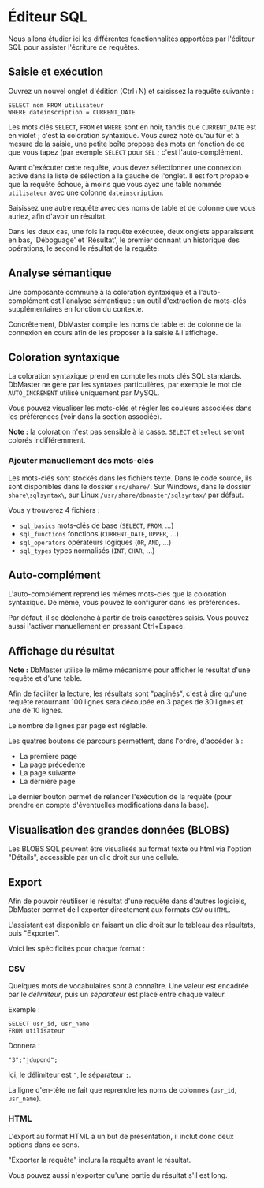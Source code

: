 Éditeur SQL
===========

Nous allons étudier ici les différentes fonctionnalités apportées par l'éditeur SQL pour assister l'écriture de requêtes.


Saisie et exécution
-------------------

Ouvrez un nouvel onglet d'édition (Ctrl+N) et saisissez la requête suivante :

	SELECT nom FROM utilisateur
	WHERE dateinscription = CURRENT_DATE

Les mots clés `SELECT`, `FROM` et `WHERE` sont en noir, tandis que `CURRENT_DATE` est en violet ; c'est la coloration syntaxique. Vous aurez noté qu'au fûr et à mesure de la saisie, une petite boîte propose des mots en fonction de ce que vous tapez (par exemple `SELECT` pour `SEL` ; c'est l'auto-complément.

Avant d'exécuter cette requête, vous devez sélectionner une connexion active dans la liste de sélection à la gauche de l'onglet. Il est fort propable que la requête échoue, à moins que vous ayez une table nommée `utilisateur` avec une colonne `dateinscription`.

Saisissez une autre requête avec des noms de table et de colonne que vous auriez, afin d'avoir un résultat.

Dans les deux cas, une fois la requête exécutée, deux onglets apparaissent en bas, 'Déboguage' et 'Résultat', le premier donnant un historique des opérations, le second le résultat de la requête.


Analyse sémantique
------------------

Une composante commune à la coloration syntaxique et à l'auto-complément est l'analyse sémantique : un outil d'extraction de mots-clés supplémentaires en fonction du contexte.

Concrêtement, DbMaster compile les noms de table et de colonne de la connexion en cours afin de les proposer à la saisie & l'affichage.


Coloration syntaxique
---------------------

La coloration syntaxique prend en compte les mots clés SQL standards. DbMaster ne gère par les syntaxes particulières, par exemple le mot clé `AUTO_INCREMENT` utilisé uniquement par MySQL.

Vous pouvez visualiser les mots-clés et régler les couleurs associées dans les préférences (voir dans la section associée).

**Note :** la coloration n'est pas sensible à la casse. `SELECT` et `select` seront colorés indifféremment.

### Ajouter manuellement des mots-clés ###

Les mots-clés sont stockés dans les fichiers texte. Dans le code source, ils sont disponibles dans le dossier `src/share/`.
Sur Windows, dans le dossier `share\sqlsyntax\`, sur Linux `/usr/share/dbmaster/sqlsyntax/` par défaut.

Vous y trouverez 4 fichiers :

* `sql_basics` mots-clés de base (`SELECT`, `FROM`, ...)
* `sql_functions` fonctions (`CURRENT_DATE`, `UPPER`, ...)
* `sql_operators` opérateurs logiques (`OR`, `AND`, ...)
* `sql_types` types normalisés (`INT`, `CHAR`, ...)


Auto-complément
---------------

L'auto-complément reprend les mêmes mots-clés que la coloration syntaxique. De même, vous pouvez le configurer dans les préférences.

Par défaut, il se déclenche à partir de trois caractères saisis. Vous pouvez aussi l'activer manuellement en pressant Ctrl+Espace.


Affichage du résultat
---------------------

**Note :** DbMaster utilise le même mécanisme pour afficher le résultat d'une requête et d'une table.

Afin de faciliter la lecture, les résultats sont "paginés", c'est à dire qu'une requête retournant 100 lignes sera découpée en 3 pages de 30 lignes et une de 10 lignes.

Le nombre de lignes par page est réglable.

Les quatres boutons de parcours permettent, dans l'ordre, d'accéder à :

* La première page
* La page précédente
* La page suivante
* La dernière page

Le dernier bouton permet de relancer l'exécution de la requête (pour prendre en compte d'éventuelles modifications dans la base).


Visualisation des grandes données (BLOBS)
-----------------------------------------

Les BLOBS SQL peuvent être visualisés au format texte ou html via l'option "Détails", accessible par un clic droit sur une cellule.


Export
------

Afin de pouvoir réutiliser le résultat d'une requête dans d'autres logiciels, DbMaster permet de l'exporter directement aux formats `CSV` ou `HTML`.

L'assistant est disponible en faisant un clic droit sur le tableau des résultats, puis "Exporter".

Voici les spécificités pour chaque format :


### CSV ###

Quelques mots de vocabulaires sont à connaître. Une valeur est encadrée par le *délimiteur*, puis un *séparateur* est placé entre chaque valeur.

Exemple :

	SELECT usr_id, usr_name
	FROM utilisateur

Donnera :

	"3";"jdupond";

Ici, le délimiteur est `"`, le séparateur `;`.

La ligne d'en-tête ne fait que reprendre les noms de colonnes (`usr_id`, `usr_name`).


### HTML ###

L'export au format HTML a un but de présentation, il inclut donc deux options dans ce sens.

"Exporter la requête" inclura la requête avant le résultat.

Vous pouvez aussi n'exporter qu'une partie du résultat s'il est long.
